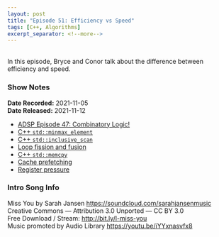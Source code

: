 ```yaml
---
layout: post
title: "Episode 51: Efficiency vs Speed"
tags: [C++, Algorithms]
excerpt_separator: <!--more-->
---
```


<div id="buzzsprout-player-9537610"></div><script src="https://www.buzzsprout.com/1501960/9537610-episode-51-efficiency-vs-speed.js?container_id=buzzsprout-player-9537610&player=small" type="text/javascript" charset="utf-8"></script>

<br>In this episode, Bryce and Conor talk about the difference between efficiency and speed.

<!--more-->

### Show Notes

**Date Recorded:** 2021-11-05 <br>
**Date Released:** 2021-11-12

* [ADSP Episode 47: Combinatory Logic!](https://adspthepodcast.com/2021/10/15/Episode-47.html)
* [C++ `std::minmax_element`](https://en.cppreference.com/w/cpp/algorithm/minmax_element)
* [C++ `std::inclusive_scan`](https://en.cppreference.com/w/cpp/algorithm/inclusive_scan)
* [Loop fission and fusion](https://en.wikipedia.org/wiki/Loop_fission_and_fusion)
* [C++ `std::memcpy`](https://en.cppreference.com/w/cpp/string/byte/memcpy)
* [Cache prefetching](https://en.wikipedia.org/wiki/Cache_prefetching)
* [Register pressure](https://en.wikipedia.org/wiki/Instruction_set_architecture#REGISTER-PRESSURE)

### Intro Song Info

Miss You by Sarah Jansen https://soundcloud.com/sarahjansenmusic<br>
Creative Commons — Attribution 3.0 Unported — CC BY 3.0<br>
Free Download / Stream: http://bit.ly/l-miss-you<br>
Music promoted by Audio Library https://youtu.be/iYYxnasvfx8<br>
